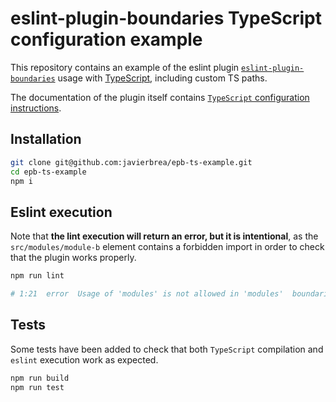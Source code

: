 # eslint-plugin-boundaries TypeScript configuration example

This repository contains an example of the eslint plugin [`eslint-plugin-boundaries`](https://github.com/javierbrea/eslint-plugin-boundaries) usage with [TypeScript](https://www.typescriptlang.org/), including custom TS paths.

The documentation of the plugin itself contains [`TypeScript` configuration instructions](https://github.com/javierbrea/eslint-plugin-boundaries#usage-with-typescript).

## Installation

```bash
git clone git@github.com:javierbrea/epb-ts-example.git
cd epb-ts-example
npm i
```

## Eslint execution

Note that __the lint execution will return an error, but it is intentional__, as the `src/modules/module-b` element contains a forbidden import in order to check that the plugin works properly.

```bash
npm run lint

# 1:21  error  Usage of 'modules' is not allowed in 'modules'  boundaries/element-types
```

## Tests

Some tests have been added to check that both `TypeScript` compilation and `eslint` execution work as expected.

```bash
npm run build
npm run test
```